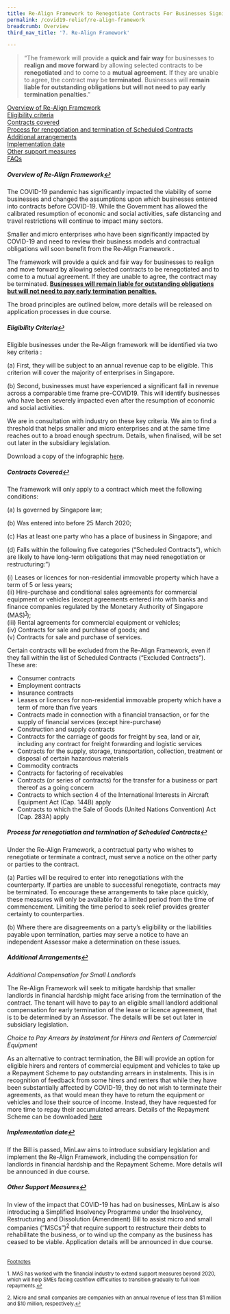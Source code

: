 ```yaml
---
title: Re-Align Framework to Renegotiate Contracts For Businesses Significantly Impacted by COVID-19
permalink: /covid19-relief/re-align-framework
breadcrumb: Overview
third_nav_title: '7. Re-Align Framework'

---
```


> “The framework will provide a <b>quick and fair way</b> for businesses to <b>realign and move forward</b> by allowing selected contracts to be <b>renegotiated</b> and to come to a <b>mutual agreement</b>. If they are unable to agree, the contract may be <b>terminated</b>. Businesses will <b>remain liable for outstanding obligations but will not need to pay early termination penalties</b>.” 


<a href="#overview" id="refa">Overview of Re-Align Framework</a><br>
<a href="#eligibility" id="refb">Eligibility criteria</a><br>
<a href="#contracts" id="refc">Contracts covered</a><br>
<a href="#process" id="refd">Process for renegotiation and termination of Scheduled Contracts</a><br>
<a href="#additional" id="refe">Additional arrangements</a><br>
<a href="#implementation" id="reff">Implementation date</a><br>
<a href="#other" id="refg">Other support measures</a><br>
[FAQs](https://www.mlaw.gov.sg/covid19-relief/faqs/re-align-framework)

##### <a name="overview">Overview of Re-Align Framework</a><a href="#refa" title="Return to top">↩</a> #####

The COVID-19 pandemic has significantly impacted the viability of some businesses and changed the assumptions upon which businesses entered into contracts before COVID-19. While the Government has allowed the calibrated resumption of economic and social activities, safe distancing and travel restrictions will continue to impact many sectors.

Smaller and micro enterprises who have been significantly impacted by COVID-19 and need to review their business models and contractual obligations will soon benefit from the Re-Align Framework . 

The framework will provide a quick and fair way for businesses to realign and move forward by allowing selected contracts to be renegotiated and to come to a mutual agreement. If they are unable to agree, the contract may be terminated. <b><u>Businesses will remain liable for outstanding obligations but will not need to pay early termination penalties.</u></b>

The broad principles are outlined below, more details will be released on application processes in due course. 

##### <a name="eligibility">Eligibility Criteria</a><a href="#refb" title="Return to top">↩</a> #####

Eligible businesses under the Re-Align framework will be identified via two key criteria : 

  (a)	First, they will be subject to an annual revenue cap to be eligible. This criterion will cover the majority of enterprises in Singapore.  

  (b)	Second, businesses must have experienced a significant fall in revenue across a comparable time frame pre-COVID19. This will identify businesses who have been severely impacted even after the resumption of economic and social activities.

We are in consultation with industry on these key criteria. We aim to find a threshold that helps smaller and micro enterprises and at the same time reaches out to a broad enough spectrum. Details, when finalised, will be set out later in the subsidiary legislation. 

Download a copy of the infographic [here](/files/ReAlign/ReAlign_Framework_Infographic.pdf).

##### <a name="contracts">Contracts Covered</a><a href="#refc" title="Return to top">↩</a> #####

The framework will only apply to a contract which meet the following conditions:

  (a)	Is governed by Singapore law; 

  (b)	Was entered into before 25 March 2020;

  (c)	Has at least one party who has a place of business in Singapore; and

  (d)	Falls within the following five categories (“Scheduled Contracts”), which are likely to have long-term obligations that may need renegotiation or restructuring:”) 

   (i)	Leases or licences for non-residential immovable property which have a term of 5 or less years;<br>
   (ii) Hire-purchase and conditional sales agreements for commercial equipment or vehicles (except agreements entered into with banks and finance companies regulated by the Monetary Authority of Singapore (MAS)<sup><a href="#fn1" id="ref1">1</a></sup>);<br>
   (iii)	Rental agreements for commercial equipment or vehicles;<br>
   (iv)	Contracts for sale and purchase of goods; and<br>
   (v)	Contracts for sale and purchase of services.

Certain contracts will be excluded from the Re-Align Framework, even if they fall within the list of Scheduled Contracts (“Excluded Contracts”). These are:

* Consumer contracts<br>
* Employment contracts<br>
* Insurance contracts<br>
* Leases or licences for non-residential immovable property which have a term of more than five years<br>
* Contracts made in connection with a financial transaction, or for the supply of financial services (except hire-purchase)<br>
* Construction and supply contracts<br>
* Contracts for the carriage of goods for freight by sea, land or air, including any contract for freight forwarding and logistic services<br>
* Contracts for the supply, storage, transportation, collection, treatment or disposal of certain hazardous materials<br>
* Commodity contracts<br>
* Contracts for factoring of receivables<br>
* Contracts (or series of contracts) for the transfer for a business or part thereof as a going concern<br>
* Contracts to which section 4 of the International Interests in Aircraft Equipment Act (Cap. 144B) apply<br>
* Contracts to which the Sale of Goods (United Nations Convention) Act (Cap. 283A) apply<br>

##### <a name="process">Process for renegotiation and termination of Scheduled Contracts</a><a href="#refd" title="Return to top">↩</a> #####

Under the Re-Align Framework, a contractual party who wishes to renegotiate or terminate a contract, must serve a notice on the other party or parties to the contract.

  (a)	Parties will be required to enter into renegotiations with the counterparty. If parties are unable to successful renegotiate, contracts may be terminated. To encourage these arrangements to take place quickly, these measures will only be available for a limited period from the time of commencement. Limiting the time period to seek relief provides greater certainty to counterparties. 

  (b)	Where there are disagreements on a party’s eligibility or the liabilities payable upon termination, parties may serve a notice to have an independent Assessor make a determination on these issues.

##### <a name="additional">Additional Arrangements</a><a href="#refe" title="Return to top">↩</a> #####

*Additional Compensation for Small Landlords*

The Re-Align Framework will seek to mitigate hardship that smaller landlords in financial hardship might face arising from the termination of the contract. The tenant will have to pay to an eligible small landlord additional compensation for early termination of the lease or licence agreement, that is to be determined by an Assessor. The details will be set out later in subsidiary legislation.  

*Choice to Pay Arrears by Instalment for Hirers and Renters of Commercial Equipment*

As an alternative to contract termination, the Bill will provide an option for eligible hirers and renters of commercial equipment and vehicles to take up a Repayment Scheme to pay outstanding arrears in instalments. This is in recognition of feedback from some hirers and renters that while they have been substantially affected by COVID-19, they do not wish to terminate their agreements, as that would mean they have to return the equipment or vehicles and lose their source of income. Instead, they have requested for more time to repay their accumulated arrears. Details of the Repayment Scheme can be downloaded [here](/files/ReAlign/Annex_B_Repayment_Scheme.pdf) 

##### <a name="implementation">Implementation date</a><a href="#reff" title="Return to top">↩</a> #####

If the Bill is passed, MinLaw aims to introduce subsidiary legislation and implement the Re-Align Framework, including the compensation for landlords in financial hardship and the Repayment Scheme. More details will be announced in due course.

##### <a name="other">Other Support Measures</a><a href="#refg" title="Return to top">↩</a> #####

In view of the impact that COVID-19 has had on businesses, MinLaw is also introducing a Simplified Insolvency Programme under the Insolvency, Restructuring and Dissolution (Amendment) Bill to assist micro and small companies (“MSCs”)<sup><a href="#fn2" id="ref2">2</a></sup>  that require support to restructure their debts to rehabilitate the business, or to wind up the company as the business has ceased to be viable. Application details will be announced in due course. 


<br>
<sup><u>Footnotes</u></sup>
<p><sup id="fn1">1. MAS has worked with the financial industry to extend support measures beyond 2020, which will help SMEs facing cashflow difficulties to transition gradually to full loan repayments.<a href="#ref1" title="Jump back to footnote 1 in the text.">↩</a></sup></p>
<p><sup id="fn2">2. Micro and small companies are companies with an annual revenue of less than $1 million and $10 million, respectively.<a href="#ref2" title="Jump back to footnote 2 in the text.">↩</a></sup></p>
